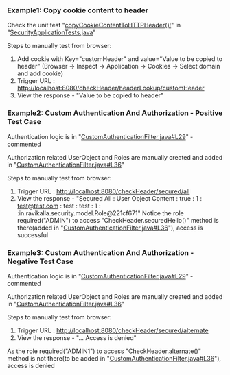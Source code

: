 ### Example1: Copy cookie content to header
 Check the unit test "[copyCookieContentToHTTPHeader()!](https://github.com/ravikalla/spring-custom-security/blob/master/src/test/java/in/ravikalla/security/SecurityApplicationTests.java#L43)" in "[SecurityApplicationTests.java](https://github.com/ravikalla/spring-custom-security/blob/master/src/test/java/in/ravikalla/security/SecurityApplicationTests.java)"

 Steps to manually test from browser:
  1. Add cookie with Key="customHeader" and value="Value to be copied to header" (Browser -> Inspect -> Application -> Cookies -> Select domain and add cookie)
  2. Trigger URL : [http://localhost:8080/checkHeader/headerLookup/customHeader](http://localhost:8080/checkHeader/headerLookup/customHeader)
  3. View the response - "Value to be copied to header"

### Example2: Custom Authentication And Authorization - Positive Test Case
 Authentication logic is in "[CustomAuthenticationFilter.java#L29](https://github.com/ravikalla/spring-custom-security/blob/master/src/main/java/in/ravikalla/security/config/CustomAuthenticationFilter.java#L29)" - commented

 Authorization related UserObject and Roles are manually created and added in "[CustomAuthenticationFilter.java#L36](https://github.com/ravikalla/spring-custom-security/blob/master/src/main/java/in/ravikalla/security/config/CustomAuthenticationFilter.java#L36)"

 Steps to manually test from browser:
  1. Trigger URL : [http://localhost:8080/checkHeader/secured/all](http://localhost:8080/checkHeader/secured/all)
  2. View the response - "Secured All : User Object Content : true : 1 : test@test.com : test : test : 1 : :in.ravikalla.security.model.Role@221cf671"
 Notice the role required("ADMIN") to access "CheckHeader.securedHello()" method is there(added in "[CustomAuthenticationFilter.java#L36](https://github.com/ravikalla/spring-custom-security/blob/master/src/main/java/in/ravikalla/security/config/CustomAuthenticationFilter.java#L36)"), access is successful

### Example3: Custom Authentication And Authorization - Negative Test Case
 Authentication logic is in "[CustomAuthenticationFilter.java#L29](https://github.com/ravikalla/spring-custom-security/blob/master/src/main/java/in/ravikalla/security/config/CustomAuthenticationFilter.java#L29)" - commented

 Authorization related UserObject and Roles are manually created and added in "[CustomAuthenticationFilter.java#L36](https://github.com/ravikalla/spring-custom-security/blob/master/src/main/java/in/ravikalla/security/config/CustomAuthenticationFilter.java#L36)"

 Steps to manually test from browser:
  1. Trigger URL : [http://localhost:8080/checkHeader/secured/alternate](http://localhost:8080/checkHeader/secured/alternate)
  2. View the response - "... Access is denied"

 As the role required("ADMIN1") to access "CheckHeader.alternate()" method is not there(to be added in "[CustomAuthenticationFilter.java#L36](https://github.com/ravikalla/spring-custom-security/blob/master/src/main/java/in/ravikalla/security/config/CustomAuthenticationFilter.java#L36)"), access is denied